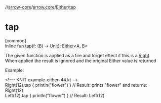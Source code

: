 //[arrow-core](../../../index.md)/[arrow.core](../index.md)/[Either](index.md)/[tap](tap.md)

# tap

[common]\
inline fun [tap](tap.md)(f: ([B](index.md)) -&gt; [Unit](https://kotlinlang.org/api/latest/jvm/stdlib/kotlin/-unit/index.html)): [Either](index.md)&lt;[A](index.md), [B](index.md)&gt;

The given function is applied as a fire and forget effect if this is a [Right](-right/index.md). When applied the result is ignored and the original Either value is returned

Example:

&lt;!--- KNIT example-either-44.kt --&gt;\
Right(12).tap { println("flower") } // Result: prints "flower" and returns: Right(12)\
Left(12).tap { println("flower") }  // Result: Left(12)<!--- KNIT example-either-45.kt -->
